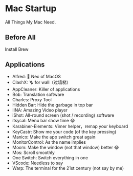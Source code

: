 # Mac Startup
All Things My Mac Need.

## Before All

Install Brew

## Applications

- Alfred: 🎩 Neo of MacOS
- ClashX: 🪜 for wall（过墙梯）
- AppCleaner: Killer of applications
- Bob: Translation software
- Charles: Proxy Tool
- Hidden Bar:  Hide the garbage in top bar
- IINA: Amazing Video player
- iShot: All-round screen (shot / recording) software
- itsycal: Menu bar show time 😂
- Karabiner-Elements: Vimer helper，remap your keyboard
- KeyCastr: Show me your code (of the key pressing) 
- Manico: Make the app switch great again
- MonitorControl: As the name implies
- Moom: Make the window (not that window) better 😂
- Mos: Scroll smoothly 
- One Switch: Switch everything in one
- VScode: Needless to say
- Warp: The terminal for the 21st century (not say by me)
